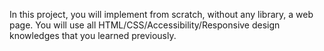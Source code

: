 In this project, you will implement from scratch, without any library, a web page. You will use all HTML/CSS/Accessibility/Responsive design knowledges that you learned previously.
